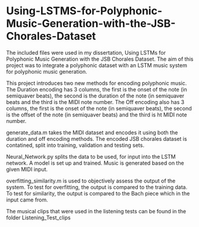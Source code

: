 # Using-LSTMS-for-Polyphonic-Music-Generation-with-the-JSB-Chorales-Dataset

The included files were used in my dissertation, Using LSTMs for Polyphonic Music Generation with the JSB Chorales Dataset.
The aim of this project was to integrate a polyphonic dataset with an LSTM music system for polyphonic music generation.

This project introduces two new methods for encoding polyphonic music.
The Duration encoding has 3 columns, the first is the onset of the note (in semiquaver beats), the second is the duration of the note (in semiquaver beats and the third is the MIDI note number.
The Off encoding also has 3 columns, the first is the onset of the note (in semiquaver beats), the second is the offset of the note (in semiquaver beats) and the third is ht MIDI note number. 

generate_data.m takes the MIDI dataset and encodes it using both the duration and off encoding methods.
The encoded JSB chorales dataset is contatined, split into training, validation and testing sets.

Neural_Network.py splits the data to be used, for input into the LSTM network. A model is set up and trained. Music is generated based on the given MIDI input.

overfitting_similarity.m is used to objectively assess the output of the system. To test for overfitting, the output is compared to the training data. 
To test for similarity, the output is compared to the Bach piece which in the input came from.

The musical clips that were used in the listening tests can be found in the folder Listening_Test_clips
